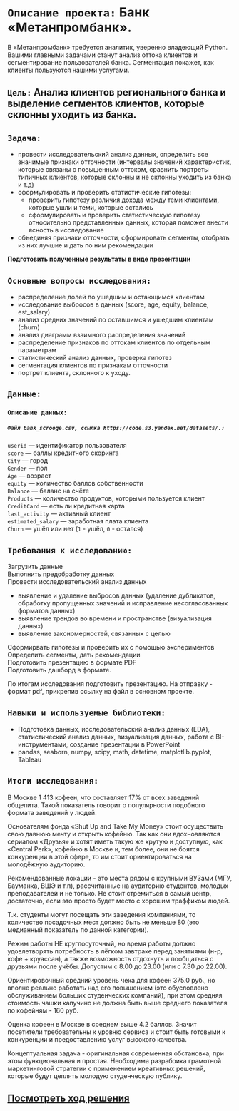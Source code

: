 # `Описание проекта:` Банк «Метанпромбанк».     
В «Метанпромбанк» требуется аналитик, уверенно владеющий Python. Вашими главными задачами станут анализ оттока клиентов и сегментирование пользователей банка. Сегментация покажет, как клиенты пользуются нашими услугами.    

## `Цель:` Анализ клиентов регионального банка и выделение сегментов клиентов, которые склонны уходить из банка. 

## `Задача:`  
- провести исследовательский анализ данных, определить все значимые признаки отточности (интервалы значений характеристик, которые связаны с повышенным оттоком, сравнить портреты типичных клиентов, которые склонны и не склонны уходить из банка и т.д)  
- сформулировать и проверить статистические гипотезы:  
   - проверить гипотезу различия дохода между теми клиентами, которые ушли и теми, которые остались  
   - сформулировать и проверить статистическую гипотезу относительно представленных данных, которая поможет внести ясность в исследование  
- объединяя признаки отточности, сформировать сегменты, отобрать из них лучшие и дать по ним рекомендации  


**Подготовить полученные результаты в виде презентации**

## `Основные вопросы исследования:` 
 - распределение долей по ушедшим и остающимся клиентам  
 - исследование выбросов в данных (score, age, equity, balance, est_salary)  
 - анализ средних значений по оставшимся и ушедшим клиентам (churn)  
 - анализ диаграмм взаимного распределения значений  
 - распределение признаков по оттокам клиентов по отдельным параметрам  
 - статистический анализ данных, проверка гипотез
 - сегментация клиентов по признакам отточности
 - портрет клиента, склонного к уходу.  
  
## `Данные:` 

  ### `Описание данных:`   
     
 ##### `Файл bank_scrooge.csv, ссылка https://code.s3.yandex.net/datasets/.:`  
    
 `userid` — идентификатор пользователя  
`score` — баллы кредитного скоринга  
`City` — город  
`Gender` — пол  
`Age` — возраст  
`equity` — количество баллов собственности     
`Balance` — баланс на счёте  
`Products` — количество продуктов, которыми пользуется клиент  
`CreditCard` — есть ли кредитная карта  
`last_activity` — активный клиент  
`estimated_salary` — заработная плата клиента  
`Churn` — ушёл или нет (`1` - ушёл, `0` - остался)  

## `Требования к исследованию:`  

Загрузить данные   
Выполнить предобработку данных     
Провести исследовательский анализ данных  
   - выявление и удаление выбросов данных (удаление дубликатов, обработку пропущенных значений и исправление несогласованных форматов данных)  
   - выявление трендов во времени и пространстве (визуализация данных)  
   - выявление закономерностей, связанных с целью
  
Сформирвать гипотезы и проверить их с помощью экспериментов  
Определить сегменты, дать рекомендации  
Подготовить презентацию в формате PDF  
Подготовить дашборд в формате. 
  
По итогам исследования подготовить презентацию. На отправку - формат pdf, прикрепив ссылку на файл в основном проекте.  
 
## `Навыки и используемые библиотеки:`

- Подготовка данных, исследовательский анализ данных (EDA), статистический анализ данных, визуализация данных, работа с BI-инструментами, создание презентации в PowerPoint
- pandas, seaborn, numpy, scipy, math, datetime, matplotlib.pyplot, Tableau  

## `Итоги исследования:`

В Москве 1 413 кофеен, что составляет 17% от всех заведений общепита. Такой показатель говорит о популярности подобного формата заведений у людей.

Основателям фонда «Shut Up and Take My Money» стоит осуществить свою давнюю мечту и открыть кофейню.
Так как они вдохновляются сериалом «Друзья» и хотят иметь такую же крутую и доступную, как «Central Perk», кофейню в Москве и, тем более, они не боятся конкуренции в этой сфере, то им стоит ориентироваться на молодёжную аудиторию.

Рекомендованные локации - это места рядом с крупными ВУЗами (МГУ, Бауманка, ВШЭ и т.п), рассчитанные на аудиторию студентов, молодых преподавателей и не только. Не стоит стремиться в самый центр, достаточно, если это просто будет место с хорошим траффиком людей.

Т.к. студенты могут посещать эти заведения компаниями, то количество посадочных мест должно быть не меньше 80 (это медианный показатель по данной категории).

Режим работы НЕ круглосуточный, но время работы должно удовлетворять потребность в лёгком завтраке перед занятиями (н-р, кофе + круассан), а также возможность отдохнуть и пообщаться с друзьями после учёбы. Допустим с 8.00 до 23.00 (или с 7.30 до 22.00).

Ориентировочный средний уровень чека для кофеен 375.0 руб., но вполне реально работать над его повышением (это обусловлено обслуживанием больших студенческих компаний), при этом средняя стоимость чашки капучино не должна быть выше среднего показателя по кофейням - 160 руб.

Оценка кофеен в Москве в среднем выше 4.2 баллов. Значит посетители требовательны к уровню сервиса и стоит быть готовыми к конкуренции и предоставлению услуг высокого качества.

Концептуальная задача - оригинальная современная обстановка, при этом функциональная и простая. Необходима разрабоика грамотной маркетинговой стратегии с применением креативных решений, которые будут цеплять молодую студенческую публику.

##  [Посмотреть ход решения](https://github.com/Alla-Kuhtenko/Portfolio_YP/blob/main/public-catering-moscow-places/public-catering-moscow-places.ipynb)

